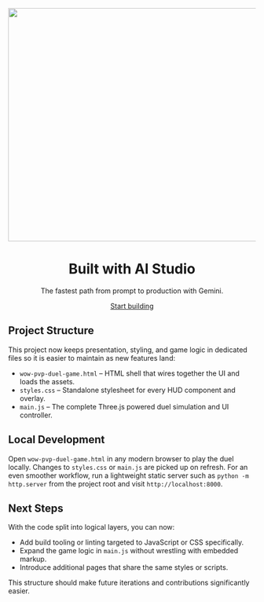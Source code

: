 <div align="center">

<img width="1200" height="475" alt="GHBanner" src="https://github.com/user-attachments/assets/0aa67016-6eaf-458a-adb2-6e31a0763ed6" />

  <h1>Built with AI Studio</h1>

  <p>The fastest path from prompt to production with Gemini.</p>

  <a href="https://aistudio.google.com/apps">Start building</a>

</div>

## Project Structure

This project now keeps presentation, styling, and game logic in dedicated files so it is easier to maintain as new features land:

- `wow-pvp-duel-game.html` – HTML shell that wires together the UI and loads the assets.
- `styles.css` – Standalone stylesheet for every HUD component and overlay.
- `main.js` – The complete Three.js powered duel simulation and UI controller.

## Local Development

Open `wow-pvp-duel-game.html` in any modern browser to play the duel locally. Changes to `styles.css` or `main.js` are picked up on refresh. For an even smoother workflow, run a lightweight static server such as `python -m http.server` from the project root and visit `http://localhost:8000`.

## Next Steps

With the code split into logical layers, you can now:

- Add build tooling or linting targeted to JavaScript or CSS specifically.
- Expand the game logic in `main.js` without wrestling with embedded markup.
- Introduce additional pages that share the same styles or scripts.

This structure should make future iterations and contributions significantly easier.
